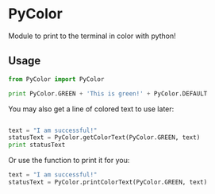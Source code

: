 PyColor
========

Module to print to the terminal in color with python!

Usage 
--------
```python
from PyColor import PyColor

print PyColor.GREEN + 'This is green!' + PyColor.DEFAULT
```

You may also get a line of colored text to use later:
```python

text = "I am successful!"
statusText = PyColor.getColorText(PyColor.GREEN, text)
print statusText
```

Or use the function to print it for you:
```python
text = "I am successful!"
statusText = PyColor.printColorText(PyColor.GREEN, text)
```